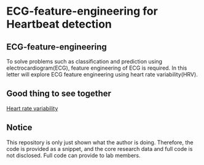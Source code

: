 # ECG-feature-engineering for Heartbeat detection

## ECG-feature-engineering
To solve problems such as classification and prediction using electrocardiogram(ECG), feature engineering of ECG is required. In this letter will explore ECG feature engineering using heart rate variability(HRV).



## Good thing to see together

[Heart rate variability](https://en.wikipedia.org/wiki/Heart_rate_variability)



## Notice

This repository is only just shown what the author is doing. Therefore, the code is provided as a snippet, and the core research data and full code is not disclosed. Full code can provide to lab members.
